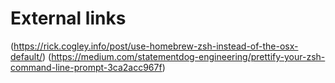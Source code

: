 # External links
(https://rick.cogley.info/post/use-homebrew-zsh-instead-of-the-osx-default/)
(https://medium.com/statementdog-engineering/prettify-your-zsh-command-line-prompt-3ca2acc967f)

